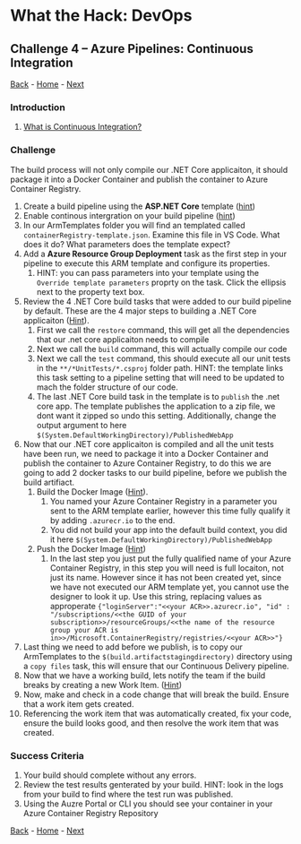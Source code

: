 # What the Hack: DevOps 

## Challenge 4 – Azure Pipelines: Continuous Integration
[Back](challenge03.md) - [Home](../../readme.md) - [Next](challenge05.md)

### Introduction

1. [What is Continuous Integration?](https://docs.microsoft.com/en-us/azure/devops/learn/what-is-continuous-integration)


### Challenge

The build process will not only compile our .NET Core applicaiton, it should package it into a Docker Container and publish the container to Azure Container Registry.

1. Create a build pipeline using the **ASP.NET Core** template ([hint](https://docs.microsoft.com/en-us/azure/devops/pipelines/get-started-designer?view=azure-devops&tabs=new-nav#create-a-build-pipeline))
2. Enable continous intergration on your build pipeline ([hint](https://docs.microsoft.com/en-us/azure/devops/pipelines/get-started-designer?view=azure-devops&tabs=new-nav#enable-continuous-integration-ci))
3. In our ArmTemplates folder you will find an templated called `containerRegistry-template.json`. Examine this file in VS Code. What does it do? What parameters does the template expect?
4. Add a **Azure Resource Group Deployment** task as the first step in your pipeline to execute this ARM template and configure its properties.
   1. HINT: you can pass parameters into your template using the `Override template parameters` proprty on the task. Click the ellipsis next to the property text box.
5. Review the 4 .NET Core build tasks that were added to our build pipeline by default. These are the 4 major steps to building a .NET Core applicaiton ([Hint](https://docs.microsoft.com/en-us/azure/devops/pipelines/languages/dotnet-core?view=azure-devops&tabs=designer)).
   1. First we call the `restore` command, this will get all the dependencies that our .net core applicaiton needs to compile
   2. Next we call the `build` command, this will actually compile our code
   3. Next we call the `test` command, this should execute all our unit tests in the `**/*UnitTests/*.csproj` folder path. HINT: the template links this task setting to a pipeline setting that will need to be updated to mach the folder structure of our code.
   4. The last .NET Core build task in the template is to `publish` the .net core app. The template publishes the application to a zip file, we dont want it zipped so undo this setting. Additionally, change the output argument to here `$(System.DefaultWorkingDirectory)/PublishedWebApp` 
6. Now that our .NET core applicaiton is compiled and all the unit tests have been run, we need to package it into a Docker Container and publish the container to Azure Container Registry, to do this we are going to add 2 docker tasks to our build pipeline, before we publish the build artifiact.
   1. Build the Docker Image ([Hint](https://docs.microsoft.com/en-us/azure/devops/pipelines/languages/docker?view=azure-devops&tabs=designer#build-an-image)).
      1. You named your Azure Container Registry in a parameter you sent to the ARM template earlier, however this time fully qualify it by adding `.azurecr.io` to the end.
      2. You did not build your app into the default build context, you did it here `$(System.DefaultWorkingDirectory)/PublishedWebApp`
   2. Push the Docker Image ([Hint](https://docs.microsoft.com/en-us/azure/devops/pipelines/languages/docker?view=azure-devops&tabs=designer#push-an-image))
      1. In the last step you just put the fully qualified name of your Azure Container Registry, in this step you will need is full locaiton, not just its name. However since it has not been created yet, since we have not executed our ARM template yet, you cannot use the designer to look it up. Use this string, replacing values as approperate `{"loginServer":"<<your ACR>>.azurecr.io", "id" : "/subscriptions/<<the GUID of your subscription>>/resourceGroups/<<the name of the resource group your ACR is in>>/Microsoft.ContainerRegistry/registries/<<your ACR>>"}`
7. Last thing we need to add before we publish, is to copy our ArmTemplates to the `$(build.artifactstagingdirectory)` directory using a `copy files` task, this will ensure that our Continuous Delivery pipeline.
8. Now that we have a working build, lets notify the team if the build breaks by creating a new Work Item. ([Hint](https://docs.microsoft.com/en-us/azure/devops/pipelines/build/options?view=azure-devops&tabs=designer#create-a-work-item-on-failure))
9.  Now, make and check in a code change that will break the build. Ensure that a work item gets created.
10. Referencing the work item that was automatically created, fix your code, ensure the build looks good, and then resolve the work item that was created. 


### Success Criteria

1. Your build should complete without any errors.
2. Review the test results genterated by your build. HINT: look in the logs from your build to find where the test run was published. 
3. Using the Auzre Portal or CLI you should see your container in your Azure Container Registry Repository

[Back](challenge03.md) - [Home](../../readme.md) - [Next](challenge05.md)
